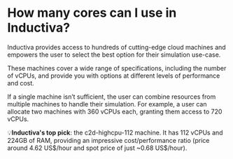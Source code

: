 # How many cores can I use in Inductiva?

Inductiva provides access to hundreds of cutting-edge cloud machines and empowers the user to select the best option for their simulation use-case.

These machines cover a wide range of specifications, including the number of vCPUs, and provide you with options at different levels of performance and cost.

If a single machine isn’t sufficient, the user can combine resources from multiple machines to handle their simulation. For example, a user can allocate two machines with 360 vCPUs each, granting them access to 720 vCPUs.

💡**Inductiva's top pick**: the c2d-highcpu-112 machine. 
It has 112 vCPUs and 224GB of RAM, providing an impressive cost/performance ratio (price around 4.62 US\$/hour and spot price of just ~0.68 US\$/hour).

